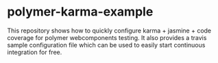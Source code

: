 # polymer-karma-example

This repository shows how to quickly configure karma + jasmine + code coverage for polymer webcomponents testing.
It also provides a travis sample configuration file which can be used to easily start
continuous integration for free.